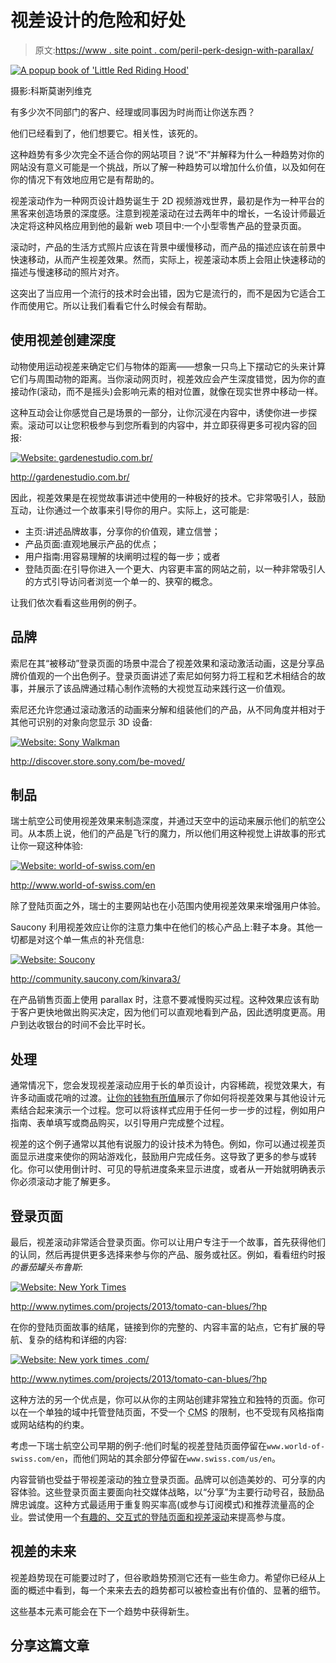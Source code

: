 # 视差设计的危险和好处

> 原文:[https://www . site point . com/peril-perk-design-with-parallax/](https://www.sitepoint.com/peril-perk-designing-with-parallax/)

[![A popup book of 'Little Red Riding Hood'](../Images/e2fe5717b55452f101f275d45cbbfe85.png)](https://www.flickr.com/photos/kosmoseleevike/4548563723/)

摄影:科斯莫谢列维克

有多少次不同部门的客户、经理或同事因为时尚而让你送东西？

他们已经看到了，他们想要它。相关性，该死的。

这种趋势有多少次完全不适合你的网站项目？说“不”并解释为什么一种趋势对你的网站没有意义可能是一个挑战，所以了解一种趋势可以增加什么价值，以及如何在你的情况下有效地应用它是有帮助的。

视差滚动作为一种网页设计趋势诞生于 2D 视频游戏世界，最初是作为一种平台的黑客来创造场景的深度感。注意到视差滚动在过去两年中的增长，一名设计师最近决定将这种风格应用到他的最新 web 项目中:一个小型零售产品的登录页面。

滚动时，产品的生活方式照片应该在背景中缓慢移动，而产品的描述应该在前景中快速移动，从而产生视差效果。然而，实际上，视差滚动本质上会阻止快速移动的描述与慢速移动的照片对齐。

这突出了当应用一个流行的技术时会出错，因为它是流行的，而不是因为它适合工作而使用它。所以让我们看看它什么时候会有帮助。

## 使用视差创建深度

动物使用运动视差来确定它们与物体的距离——想象一只鸟上下摆动它的头来计算它们与周围动物的距离。当你滚动网页时，视差效应会产生深度错觉，因为你的直接动作(滚动，而不是摇头)会影响元素的相对位置，就像在现实世界中移动一样。

这种互动会让你感觉自己是场景的一部分，让你沉浸在内容中，诱使你进一步探索。滚动可以让您积极参与到您所看到的内容中，并立即获得更多可视内容的回报:

[![Website: gardenestudio.com.br/](../Images/e51b1ca9491b642a1f1f85bc1a8ff8c0.png)](http://gardenestudio.com.br/)

http://gardenestudio.com.br/

因此，视差效果是在视觉故事讲述中使用的一种极好的技术。它非常吸引人，鼓励互动，让你通过一个故事来引导你的用户。实际上，这可能是:

*   主页:讲述品牌故事，分享你的价值观，建立信誉；
*   产品页面:直观地展示产品的优点；
*   用户指南:用容易理解的块阐明过程的每一步；或者
*   登陆页面:在引导你进入一个更大、内容更丰富的网站之前，以一种非常吸引人的方式引导访问者浏览一个单一的、狭窄的概念。

让我们依次看看这些用例的例子。

## 品牌

索尼在其“被移动”登录页面的场景中混合了视差效果和滚动激活动画，这是分享品牌价值观的一个出色例子。登录页面讲述了索尼如何努力将工程和艺术相结合的故事，并展示了该品牌通过精心制作流畅的大视觉互动来践行这一价值观。

索尼还允许您通过滚动激活的动画来分解和组装他们的产品，从不同角度并相对于其他可识别的对象向您显示 3D 设备:

[![Website: Sony Walkman](../Images/82c8561fda458f24c2c0f21fd43c7a75.png)](http://discover.store.sony.com/be-moved/)

http://discover.store.sony.com/be-moved/

## 制品

瑞士航空公司使用视差效果来制造深度，并通过天空中的运动来展示他们的航空公司。从本质上说，他们的产品是飞行的魔力，所以他们用这种视觉上讲故事的形式让你一窥这种体验:

[![Website: world-of-swiss.com/en](../Images/ef7f4a7492ba10b236e9c7f872f7c332.png)](http://www.world-of-swiss.com/en)

http://www.world-of-swiss.com/en

除了登陆页面之外，瑞士的主要网站也在小范围内使用视差效果来增强用户体验。

Saucony 利用视差效应让你的注意力集中在他们的核心产品上:鞋子本身。其他一切都是对这个单一焦点的补充信息:

[![Website: Soucony](../Images/2165ef53c3203e46180c968320959db4.png)](http://community.saucony.com/kinvara3/)

http://community.saucony.com/kinvara3/

在产品销售页面上使用 parallax 时，注意不要减慢购买过程。这种效果应该有助于客户更快地做出购买决定，因为他们可以直观地看到产品，因此透明度更高。用户到达收银台的时间不会比平时长。

## 处理

通常情况下，您会发现视差滚动应用于长的单页设计，内容稀疏，视觉效果大，有许多动画或花哨的过渡。[让你的钱物有所值](http://makeyourmoneymatter.org/)展示了你如何将视差效果与其他设计元素结合起来演示一个过程。您可以将该样式应用于任何一步一步的过程，例如用户指南、表单填写或商品购买，以引导用户完成整个过程。

视差的这个例子通常以其他有说服力的设计技术为特色。例如，你可以通过视差页面显示进度来使你的网站游戏化，鼓励用户完成任务。这导致了更多的参与或转化。你可以使用倒计时、可见的导航进度条来显示进度，或者从一开始就明确表示你必须滚动才能了解更多。

## 登录页面

最后，视差滚动非常适合登录页面。你可以让用户专注于一个故事，首先获得他们的认同，然后再提供更多选择来参与你的产品、服务或社区。例如，看看纽约时报*的番茄罐头布鲁斯*:

[![Website: New York Times](../Images/56879c60014d841646323691d7428189.png)](http://www.nytimes.com/projects/2013/tomato-can-blues/?hp)

http://www.nytimes.com/projects/2013/tomato-can-blues/?hp

在你的登陆页面故事的结尾，链接到你的完整的、内容丰富的站点，它有扩展的导航、复杂的结构和详细的内容:

[![Website: New york times .com/](../Images/766ebb460ed927f8b98d62c032755f47.png)](http://www.nytimes.com/projects/2013/tomato-can-blues/?hp)

http://www.nytimes.com/projects/2013/tomato-can-blues/?hp

这种方法的另一个优点是，你可以从你的主网站创建非常独立和独特的页面。你可以在一个单独的域中托管登陆页面，不受一个 <abbr title="Content Management System">CMS</abbr> 的限制，也不受现有风格指南或网站结构的约束。

考虑一下瑞士航空公司早期的例子:他们时髦的视差登陆页面停留在`www.world-of-swiss.com/en`，而他们网站的其余部分停留在`www.swiss.com/us/en`。

内容营销也受益于带视差滚动的独立登录页面。品牌可以创造美妙的、可分享的内容体验。这些登录页面主要面向社交媒体战略，以“分享”为主要行动号召，鼓励品牌忠诚度。这种方式最适用于重复购买率高(或参与订阅模式)和推荐流量高的企业。尝试使用一个[有趣的、交互式的登陆页面和视差滚动](http://www.exsus.com/highway-one-roadtrip/)来提高参与度。

## 视差的未来

视差趋势现在可能要过时了，但谷歌趋势预测它还有一些生命力。希望你已经从上面的概述中看到，每一个来来去去的趋势都可以被检查出有价值的、显著的细节。

这些基本元素可能会在下一个趋势中获得新生。

## 分享这篇文章
